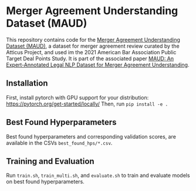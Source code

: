 # Merger Agreement Understanding Dataset (MAUD)


This repository contains code for the [Merger Agreement Understanding Dataset (MAUD)](https://www.atticusprojectai.org/maud), a dataset for merger agreement review curated by the Atticus Project, and used im the 2021 American Bar Association Public Target Deal Points Study. It is part of the associated paper [MAUD: An Expert-Annotated Legal NLP Dataset for Merger Agreement Understanding](https://arxiv.org/abs/TBD).


## Installation
First, install pytorch with GPU support for your distribution: https://pytorch.org/get-started/locally/
Then, run `pip install -e .`

## Best Found Hyperparameters
Best found hyperparameters and corresponding validation scores, are available in the CSVs `best_found_hps/*.csv`.

## Training and Evaluation
Run `train.sh`, `train_multi.sh`, and `evaluate.sh` to train and evaluate models on best found hyperparameters.
